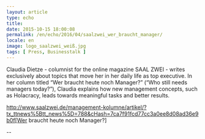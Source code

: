 ```yaml
---
layout: article
type: echo
title:
date: 2015-10-15 18:00:08
permalink: /en/echo/2016/04/saalzwei_wer_braucht_manager/
locale: en
image: logo_saalzwei_weiß.jpg
tags: [ Press, Businesstalk ]
---
```

Claudia Dietze - columnist for the online magazine SAAL ZWEI - writes exclusively about topics that move her in her daily life as top executive. In her column titled “Wer braucht heute noch Manager?” (“Who still needs managers today?”), Claudia explains how new management concepts, such as Holacracy, leads towards meaningful tasks and better results. 

http://www.saalzwei.de/management-kolumne/artikel/?tx_ttnews%5Btt_news%5D=788&cHash=7ca7f91fcd77cc3a0ee8d08ad36e9b0f[Wer braucht heute noch Manager?]

--


